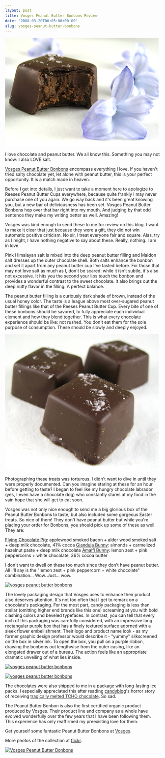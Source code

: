 ```yaml
---
layout: post
title: Vosges Peanut Butter Bonbons Review
date: '2008-03-20T00:05:00+00:00'
slug: vosges-peanut-butter-bonbons
---
```

<a href="http://flickr.com/photos/kstar810/2344813678/"><img src='/images/uploads/2008/03/vosges_01.jpg' alt='Vosges Peanut Butter Bonbons' /></a>

I love chocolate and peanut butter.
We all know this.
Something you may not know: I also LOVE salt.

<a href="http://www.vosgeschocolate.com/product/peanut_butter_bon_bons_4pc/peanut_butter_bonbons">Vosges Peanut Butter Bonbons</a> encompass everything I love. If you haven't tried salty chocolate yet, let alone with peanut butter, this is your perfect opportunity. It is a match made in heaven.

Before I get into details, I just want to take a moment here to apologize to Reeses Peanut Butter Cups everywhere, because quite frankly I may never  purchase one of you again. We go way back and it's been great knowing you, but a new bar of deliciousness has been set. Vosges Peanut Butter Bonbons hop over that bar right into my mouth. And judging by that odd sentence they make my writing better as well. Amazing! 

Vosges was kind enough to send these to me for review on this blog. I want to make it clear that just because they were a gift, they did not win automatic positive criticism. No sir, I treat everyone fair and square. Alas, try as I might, I have nothing negative to say about these. Really, nothing. I am in love. 

Pink Himalayan salt is mixed into the deep peanut butter filling and Maldon salt dresses up the outer chocolate shell. Both salts enhance the bonbon and set it apart from any peanut butter cup I've tasted before. For those that may not love salt as much as I, don't be scared: while it isn't subtle, it's also not excessive. It hits you the second your lips touch the bonbon and provides a wonderful contrast to the sweet chocolate. It also brings out the deep nutty flavor in the filling. A perfect balance. 

The peanut butter filling is a curiously dark shade of brown, instead of the usual honey color. The taste is a league above most over-sugared peanut butter fillings like that of the Reeses Peanut Butter Cup. Every bite of one of these bonbons should be savored, to fully appreciate each individual element and how they blend together. This is what every chocolate experience should be like: not rushed. You don't eat them for the sole purpose of consumption. These should be slowly and deeply enjoyed.

<a href="http://flickr.com/photos/kstar810/2344279192/"><img src='/images/uploads/2008/03/vosges_04.jpg' alt='vosges peanut butter Bonbons' /></a>

Photographing these treats was torturous. I didn't want to dive in until they were properly documented. Can you imagine staring at these for an hour before getting to taste? I began to feel like my hungry chocolate labrador (yes, I even have a chocolate dog) who constantly stares at my food in the vain hope that she will get to eat soon. 

Vosges was not only nice enough to send me a big glorious box of the Peanut Butter Bonbons to taste, but also included some gorgeous Easter treats. So nice of them! They don't have peanut butter but while you're placing your order for Bonbons, you should pick up some of these as well. They are:

<a href="http://www.vosgeschocolate.com/product/flying_chocolate_pig/flying_chocolate_pig">Flying Chocolate Pig</a>: applewood smoked bacon + alder wood smoked salt + deep milk chocolate, 41% cocoa
<a href="http://www.vosgeschocolate.com/product/chocolate_bunnies_gianduja/solid_chocolate_easter_bunnies">Gianduja Bunny</a>: almonds + carmelized hazelnut paste + deep milk chocolate
<a href="http://www.vosgeschocolate.com/product/chocolate_bunnies_amalfi/solid_chocolate_easter_bunnies">Amalfi Bunny</a>: lemon zest + pink peppercorns + white chocolate, 36% cocoa butter

I don't want to dwell on these too much since they don't have peanut butter. All I'll say is the "lemon zest + pink peppercorn + white chocolate" combination... Wow. Just... wow.

<a href="http://flickr.com/photos/kstar810/2344282796/"><img src="http://farm4.static.flickr.com/3041/2344282796_29f3bddced.jpg?v=0" alt="vosges peanut butter bonbons" /></a>

The lovely packaging design that Vosges uses to enhance their product also deserves attention. It's not too often that I get to remark on a chocolate's packaging. For the most part, candy packaging is less than stellar (omitting higher end brands like this one) screaming at you with bold clashing colors and beveled typefaces. In contrast, you can tell that every inch of this packaging was carefully considered, with an impressive long rectangular purple box that has a finely textured surface adorned with a sleek flower embellishment. Their logo and product name look - as my former graphic design professor would describe it - "yummy" silkscreened on the box in silver ink. To open the box, you pull on a purple ribbon, drawing the bonbons out lengthwise from the outer casing, like an elongated drawer out of a bureau. The action feels like an appropriate dramatic unveiling of what lies inside.

<a href="http://flickr.com/photos/kstar810/2344280792/"><img src="http://farm3.static.flickr.com/2352/2344280792_f76f793288.jpg?v=0" alt="vosges peanut butter bonbons" /></a>

<a href="http://flickr.com/photos/kstar810/2343451041/"><img src="http://farm3.static.flickr.com/2169/2343451041_43018315f6.jpg?v=0" alt="vosges peanut butter bonbons" /></a>

The chocolates were also shipped to me in a package with long-lasting ice packs. I especially appreciated this after reading <a href="http://www.typetive.com/candyblog/">candyblog</a>'s horror story of receiving <a href="http://www.typetive.com/candyblog/item/los_angeles_may_not_be_the_best_place_for_a_candy_blogger_to_live/ "> tragically melted TCHO chocolate</a>. So sad.

The Peanut Butter Bonbon is also the first certified organic product produced by Vosges. Their product line and company as a whole have evolved wonderfully over the few years that I have been following them. This experience has only reaffirmed my preexisting love for them. 

Get yourself some fantastic Peanut Butter Bonbons at <a href="http://www.vosgeschocolate.com/product/peanut_butter_bon_bons_4pc/peanut_butter_bonbons">Vosges</a>. 

More photos of the collection at <a href="http://flickr.com/photos/kstar810/sets/72157604152098378/">flickr</a>.

<a href="http://www.flickr.com/photos/kstar810/2344280060/"><img src="http://farm3.static.flickr.com/2332/2344280060_13bcf3005f.jpg?v=0" alt="Vosges Peanut Butter Bonbons" /></a>

